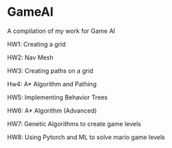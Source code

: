 # GameAI
A compilation of my work for Game AI

HW1: Creating a grid

HW2: Nav Mesh

HW3: Creating paths on a grid

Hw4: A* Algorithm and Pathing

HW5: Implementing Behavior Trees

HW6: A* Algorithm (Advanced)

HW7: Genetic Algorithms to create game levels

HW8: Using Pytorch and ML to solve mario game levels
